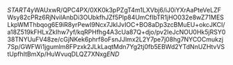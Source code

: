 $START$4yWAUxwR/QPC4PX/0XK0k3pPZgT4m1LXVbj6/iJ0iYXrAaPteVeLZFWsy82cPRz6RjNvilAnbDi3OUbkfhJZf5Plp84UmCfIbTR1jHO032e8wZ71MESLkpWMThbqog6E9iR8yrPewI9Ncx7JklJvIOC+BO8aDp3zcBMuEU+okcJKCI/a18Z519kFHLxZkIhw7yf/kqRPHfhg4A3cUa87Q+djo/pv2IeJcNOU0Hk5jRSY038TNYUuFV48ze/cGjNKek6phrf8oFsnJJlmx2L2Y7pe7j08hg7NYCOCmukzj7Sp/GWFWi1jgumlm8FPzxk2JLkLaqtMdn7Yg2tj0fb5EBWd2YTdNnUZHtvVStUpfhItBmXp/HuWvuqDLQZ7XNxg$END$